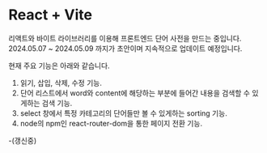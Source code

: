 # React + Vite

리액트와 바이트 라이브러리를 이용해 프론트엔드 단어 사전을 만드는 중입니다.
2024.05.07 ~ 2024.05.09 까지가 초안이며 지속적으로 업데이트 예정입니다.

현재 주요 기능은 아래와 같습니다.

1. 읽기,  삽입, 삭제, 수정 기능.
2. 단어 리스트에서 word와 content에 해당하는 부분에 들어간 내용을 검색할 수 있게하는 검색 기능. 
3. select 창에서 특정 카테고리의 단어들만 볼 수 있게하는 sorting 기능.
4. node의 npm인 react-router-dom을 통한 페이지 전환 기능.

-(갱신중)
